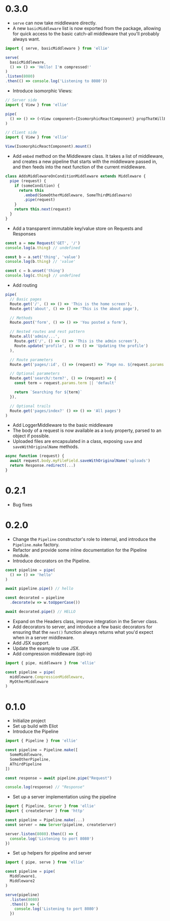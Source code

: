# 0.3.0
* `serve` can now take middleware directly.
* A new `basicMiddleware` list is now exported from the package, allowing
  for quick access to the basic catch-all middleware that you'll probably
  always want.

```javascript
import { serve, basicMiddleware } from 'ellie'

serve(
  basicMiddleware,
  () => () => 'Hello! I'm compressed!'
)
.listen(8080)
.then(() => console.log('Listening to 8080'))
```

* Introduce isomorphic Views:

```javascript
// Server side
import { View } from 'ellie'

pipe(
  () => () => (<View component={IsomorphicReactComponent} propThatWillBePassedToComponent />)
)
```

```javascript
// Client side
import { View } from 'ellie'

View(IsomorphicReactComponent).mount()
```

* Add `embed` method on the Middleware class. It takes a list of middleware, and creates a new
  pipeline that starts with the middleware passed in, and then feeds into the next function
  of the current middleware.

```javascript
class AddsMiddlewareOnConditionMiddleware extends Middleware {
  pipe (request) {
    if (someCondition) {
      return this
        .embed(SomeOtherMiddleware, SomeThirdMiddleware)
        .pipe(request)
    }
    return this.next(request)
  }
}
```

* Add a transparent immutable key/value store on Requests and Responses

```javascript
const a = new Request('GET', '/')
console.log(a.thing) // undefined

const b = a.set('thing', 'value')
console.log(b.thing) // 'value'

const c = b.unset('thing')
console.log(c.thing) // undefined
```

* Add routing

```javascript
pipe(
  // Basic pages
  Route.get('/', () => () => 'This is the home screen'),
  Route.get('about', () => () => 'This is the about page'),

  // Methods
  Route.post('form', () => () => 'You posted a form'),

  // Nested routes and rest pattern
  Route.all('admin/...',
    Route.get('/', () => () => 'This is the admin screen'),
    Route.update('profile', () => () => 'Updating the profile')
  ),

  // Route parameters
  Route.get('pages/:id', () => (request) => `Page no. ${request.params.id}`),

  // Optional parameters
  Route.get('search/:term?', () => (request) => {
    const term = request.params.term || 'default'

    return `Searching for ${term}`
  }),

  // Optional trails
  Route.get('pages/index?' () => () => 'All pages')
)
```

* Add LoggerMiddleware to the basic middleware
* The body of a request is now available as a `body` property, parsed
  to an object if possible.
* Uploaded files are encapsulated in a class, exposing `save` and
  `saveWithOriginalName` methods.

```javascript
async function (request) {
  await request.body.myFileField.saveWithOriginalName('uploads')
  return Response.redirect(...)
}
```

# 0.2.1
* Bug fixes

# 0.2.0
* Change the `Pipeline` constructor's role to internal, and
  introduce the `Pipeline.make` factory.
* Refactor and provide some inline documentation for the
  Pipeline module.
* Introduce decorators on the Pipeline.

```javascript
const pipeline = pipe(
  () => () => 'hello'
)

await pipeline.pipe() // hello

const decorated = pipeline
  .decorate(w => w.toUpperCase())

await decorated.pipe() // HELLO
```

* Expand on the Headers class, improve integration in the Server class.
* Add decorators to server, and introduce a few basic decorators
  for ensuring that the `next()` function always returns what you'd
  expect when in a server middleware.
* Add JSX support.
* Update the example to use JSX.
* Add compression middleware (opt-in)

```javascript
import { pipe, middleware } from 'ellie'

const pipeline = pipe(
  middleware.CompressionMiddleware,
  MyOtherMiddleware
)
```

# 0.1.0
* Initialize project
* Set up build with Eliot
* Introduce the Pipeline

```javascript
import { Pipeline } from 'ellie'

const pipeline = Pipeline.make([
  SomeMiddleware,
  SomeOtherPipeline,
  AThirdPipeline
])

const response = await pipeline.pipe("Request")

console.log(response) // "Response"
```

* Set up a server implementation using the pipeline

```javascript
import { Pipeline, Server } from 'ellie'
import { createServer } from 'http'

const pipeline = Pipeline.make(...)
const server = new Server(pipeline, createServer)

server.listen(8080).then(() => {
  console.log('Listening to port 8080')
})
```

* Set up helpers for pipeline and server

```javascript
import { pipe, serve } from 'ellie'

const pipeline = pipe(
  Middleware1,
  Middleware2
)

serve(pipeline)
  .listen(8080)
  .then(() => {
    console.log('Listening to port 8080')
  })
```
